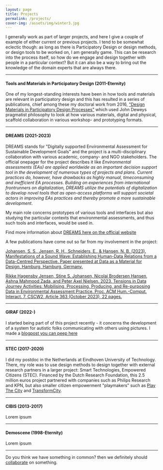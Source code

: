 ```yaml
---
layout: page
title: Projects
permalink: /projects/
cover-img: /assets/img/winter3.jpg
---
```

I generally work as part of larger projects, and here I give a couple of example of either current or previous projects. I tend to be somewhat eclectic though: as long as there is Participatory Design or design methods, or design tools to be worked on, I am generally game. This can be research into the process itself, so how do we engage and design together with people in a particular context? But it can also be a way to bring out the knowledge of the domain experts that are always there. 

---------
#### Tools and Materials in Participatory Design (2011-Eternity)
One of my longest-standing interests have been in how tools and materials are relevant in participatory design and this has resulted in a series of publications, chief among these my doctoral work from 2016, ["Design Materials in Participatory Design Processes"](https://arxiv.org/abs/1703.07187) which used John Deweys pragmatist philosophy to look at how various materials, digital and physical, scaffold collaboration in various workshop- and prototyping formats.

---------
#### DREAMS (2021-2023)
DREAMS stands for "Digitally supported Environmental Assessment for Sustainable Development Goals" and the project is a multi-disciplinary collaboration with various academic, company- and NGO stakeholders. The official onepager for the project describes it like *Environmental assessments (EAs) are applied worldwide as an important decision support tool in the development of numerous types of projects and plans. Current practices do, however, have drawbacks as highly manual, timeconsuming and inefficient EA processes. Building on experiences from international frontrunners on digitalization, DREAMS utilize the potentials of digitalization to develop novel tools that as open-access platforms will support societal actors in improving EAs practices and thereby promote a more sustainable development*. 

My main role concerns prototypes of various tools and interfaces but also studying the particular contexts that environmental assessments, and thus such tools and interfaces, would be used in. 

Find more information about [DREAMS here on the official website](https://www.dreamsproject.dk)

A few publications have come out so far from my involvement in the project: 

[Johansen, S. S., Jensen, R. H., Schneiders, E., & Hansen, N. B. (2023). Manifestations of a Sound Wave:
Establishing Human-Data Relations from a Data-Centred Perspective. Paper presented at Data as a Material for
Design, Hamburg, Hamburg, Germany.](https://vbn.aau.dk/ws/portalfiles/portal/518497479/Manifestations_of_a_Sound_Wave_CHI23_Data_as_a_Material_for_Design_1.pdf)

[Rikke Hagensby Jensen, Stine S. Johansen, Nicolai Brodersen Hansen, Ashna Mahmood Zada, and Peter Axel Nielsen. 2023. Tensions in Data Journey Activities: Mobilising, Processing, Producing, and Re-purposing Data in Environmental Assessment Practice. Proc. ACM Hum.-Comput. Interact. 7, CSCW2, Article 363 (October 2023), 22 pages.](https://doi.org/10.1145/3610212)

      
---------
#### GIRAF (2022-)
I started being part of of this project recently - it concerns the development of a system for autistic folks communicating with others using pictures. I made a [blogpost you can peep here](../2023-01-18-joining-GIRAF) 

---------
#### STEC (2017-2020)
I did my postdoc in the Netherlands at Eindhoven University of Technology. There, my role was to use design methods to design together with external research partners in a larger project: Smart Technologies, Empowered Citizens (STEC). Financed by the Dutch Research Foundation, this 2.5 million euros project partnered with companies such as Philips Research and KPN, but also smaller citizen empowerment "playmakers" such as [Play The City](https://www.playthecity.eu) and [TransformCity](https://www.transformcity.com).

---------
#### CIBIS (2013-2017)
Lorem ipsum

---------
#### Demoscene (1998-Eternity)
Lorem ipsum

---------

Do you think we have something in common? then we definitely should [collaborate](../collaborate) on something.